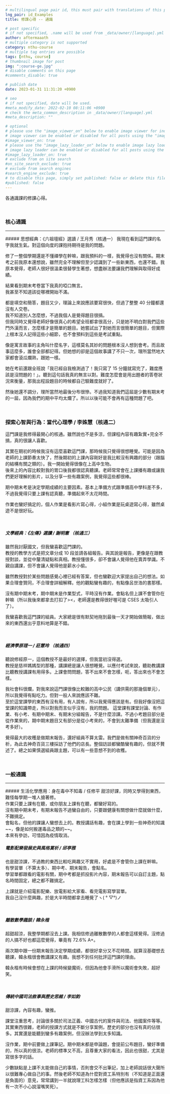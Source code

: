 ```yaml
---
# multilingual page pair id, this must pair with translations of this page. (This name must be unique)
lng_pair: id_Examples
title: 修課心得 -- 通識 

# post specific
# if not specified, .name will be used from _data/owner/[language].yml
author: aftermaaath
# multiple category is not supported
category: nthu-course 
# multiple tag entries are possible
tags: [nthu, course]
# thumbnail image for post
img: ":course-ge.jpg"
# disable comments on this page
#comments_disable: true

# publish date
date: 2023-01-31 11:31:20 +0900

# seo
# if not specified, date will be used.
#meta_modify_date: 2022-02-10 08:11:06 +0900
# check the meta_common_description in _data/owner/[language].yml
#meta_description: ""

# optional
# please use the "image_viewer_on" below to enable image viewer for individual pages or posts (_posts/ or [language]/_posts folders).
# image viewer can be enabled or disabled for all posts using the "image_viewer_posts: true" setting in _data/conf/main.yml.
#image_viewer_on: true
# please use the "image_lazy_loader_on" below to enable image lazy loader for individual pages or posts (_posts/ or [language]/_posts folders).
# image lazy loader can be enabled or disabled for all posts using the "image_lazy_loader_posts: true" setting in _data/conf/main.yml.
#image_lazy_loader_on: true
# exclude from on site search
#on_site_search_exclude: true
# exclude from search engines
#search_engine_exclude: true
# to disable this page, simply set published: false or delete this file
#published: false
---
```


<!-- outline-start -->

各通識課的修課心得。

<!-- outline-end -->

<br>

### 核心通識
<hr>
##### 思想經典：《六祖壇經》選讀 / 王月秀（核通一）
我現在看到這門課的名字我就生氣。對這個向度的課抱持期待是我的問題。

修了一整個學期還是不懂禪學在幹嘛，跟我預料的一樣，我覺得也沒有關係。期末考之前我原本還想說，雖然完全不理解但至少認識到了一些新東西，也還不錯。我原本覺得，老師人很好很溫柔很替學生著想，想盡辦法要讓我們理解與取得好成績。

結果看到期末考卷當下我真的啞口無言。<br>
我甚至不知道該從哪裡開始不滿。

都是填空和簡答，題目又少，理論上來說應該要寫很快，但過了整整 40 分鐘都還沒有人交卷。<br>
我不知道別人怎麼想，不過我個人是覺得題目很搞。<br>
但我同時又覺得老師好像很真心的希望全班都拿很高分，只是她不明白對我們這些門外漢而言，怎麼樣才是簡單的題目。她嘗試出了對她而言很簡單的題目，但實際上根本沒人記得這些小細節，也不會預料到這些是考試重點。

像是寓言故事的主角叫什麼名字，這樣莫名其妙的問題根本沒人想到會考。而且故事這麼多，誰會全部都記得。但她想的卻是這個故事講了不只一次，理所當然地大家都會滾瓜爛熟，跟她一樣。

她在考前還跟全班說「我已經自我檢測過了！我只寫了 15 分鐘就寫完了，難度應該是沒問題的！」。聽到這句話我真的無言以對。難度怎麼會是用出題者的答卷狀況來衡量，那我出程設題目的時候都自己驗難度就好了。

然後她還不調分，理所當然地最後分布很慘。不過我知道我們這屆是少數有期末考的一屆，因為我們的期中平均太爛了。所以以後可能不會再有這種問題了吧。

<br>

### 探索心智與行為：當代心理學 / 李姝慧（核通二）
這門課是我修得最開心的核通。雖然說也不是多涼，但課程內容有趣紮實+完全不搞，真的很讓人喜歡。

其實在期初的時候我沒有這麼喜歡這門課，那時候我只覺得很想睡覺。可能是因為老師的上課節奏太快了，然後期初的上課內容剛好是我比較沒有興趣的部分（跟腦的結構有關之類的）。我一開始覺得很像在上高中生物。<br>
後來上的內容比較對我的胃口後我都很認真聽課。老師常常會在上課播有趣或讓我們更好理解的影片，以及分享一些有趣案例，我覺得這些都很棒。

期中期末考是決定學期成績的主要因素。基本上準備方式跟準備高中學科差不多，不過我覺得只要上課有認真聽，準備起來不太花時間。

作業也蠻好搞定的，個人作業是看影片寫心得，小組作業是玩桌遊寫心得，雖然桌遊不是很好玩。

<br>

##### 文學經典：《左傳》選讀 / 謝明憲 （核通三）
雖然我討厭國文，但我蠻喜歡這門課的。<br>
教授的教學方式是把文章分成 10 段並請各組報告。與其說是報告，更像是在跟教授對談，並從中釐清疑點和真相。教授懂很多，卻不會讓人覺得他在賣弄學識。不親自講課，但不會讓人覺得他是薪水小偷。

雖然教授對於某些問題感覺心裡已經有答案，但也蠻歡迎大家提出自己的想法。如果合理會贊同，不合理會詳細解釋。他的觀點蠻有趣的，有點像呂世浩的書那樣。

沒有期中期末考，期中期末是作業型式，平時沒有作業。會點名但上課不會管你在幹嘛（所以我後來都拿去打扣了><，老師還是教得很好喔可是 CSES 太吸引人了）。

我蠻喜歡我這門課的組員。大家總是很有默契地拖到最後一天才開始做簡報，做出來的東西還出乎意料地算是不錯。

<br>

##### 經濟學原理一 / 莊慧玲 （核通四）
聽說修經原一，這個教授不是最好的選擇，但我當初沒得選。<br>
教授是慈祥媽媽型的那種，講課總是讓人很想睡覺。以應付考試來說，聽助教講課比聽教授講課有用得多。上課會問問題，答不出來不會怎樣，呃，答出來也不會怎樣。

我社會科很爛，對我來說這門課很像比較難的高中公民（講供需的那幾個單元），所以我覺得有點吃力。但對一般人來說應該不難。<br>
至於這堂課學的東西有沒有用，有人說有，所以我覺得應該是有。但我好像沒把這堂課的知識帶走，所以對我而言似乎沒有，我的問題。
這堂課有課堂討論、有作業、有小考、有期中期末、有期末分組報告，不是什麼涼課。不過小考題目部分是從作業來的，期中期末題目又有部分是從小考來的，不會到太難準備（但我還是沒考多好）。

覺得最大的收穫是做期末報告，還好組員不算太雷。我們是做有關神奇百貨的分析，為此去神奇百貨三樓採訪了他們的店長。整個訪談都蠻酷蠻有趣的，但就不贅述了。總之如果慎選組員跟主題，可以有一些意想不到的收穫。

<br>

### 一般通識
<hr>
##### 生活化學應用：身在毒中不知毒 / 任修平
甜涼好課，同時又學得到東西，難怪每學期一堆人搶著修。<br>
作業只要上課有在聽，或你朋友上課有在聽，都蠻好寫的。<br>
沒有期中期末考，有期末報告不過蠻自由的，只要跟健康有關想做什麼就做什麼，不難搞定。<br>
會點名，但他的課讓人蠻想去上的。教授講話有趣，會在課上學到一些神奇的知識~~，像是如何搬運毒品之類的~~。<br>
本來有參訪，可惜因為疫情取消。

<br>

##### 電影配樂發展史與風格賞析 / 邱亭雅
也是甜涼課，不過教的東西比較吃興趣又不實用，好處是不會管你上課在幹嘛。<br>
有學習單（不算太多）、期中考、期末報告，會點名。<br>
學習單都跟看的電影有關，期中考都是抓投影片內容，期末報告可以自訂主題，點名時間固定，總之都不難搞定。

上課就是介紹電影配樂、放電影給大家看、看完電影寫學習單。<br>
我自己沒什麼興趣，於是大半時間都拿去睡覺了ヽ( ° ▽°)ノ

<br>

##### 離散數學趣談 / 韓永楷
超甜超涼，我整學期都沒去上課。我相信修過離散數學的人都會這樣覺得。沒修過的人搞不好也都這麼覺得，畢竟有 72.6% A+。

兩次期中跟一份期末報告決定學期成績，都很好拿分又不花時間。就算沒基礎想去聽課，韓永楷很會教講課又有趣。我想不到任何批評這門課的理由。

韓永楷有時候會想在上課的時候變魔術，但因為他會手滑所以魔術會失敗，超好笑。

<br>

##### 傳統中國司法敘事與歷史思維 / 李如鈞
甜涼課，內容有趣，蠻推。

課堂注重思考，討論很多關於司法正義、中國古代的案件與司法、他國案件等等。其實東西很雜，老師的授課方式就是不斷分享案例，歷史的部分也沒有真的佔很多。其實還是能聽到蠻多有趣案例，但沒辦法學到太多知識。

沒作業，期中前要做上課筆記。期中期末都是申論題，會提前公布題目，蠻好準備的，所以真的很涼。老師的標準又不高，且尊重大家的看法，因此也很甜，尤其是寫很多字的話。

少數缺點是上課不太能做自己的事情，否則會交不出筆記，加上老師說話很大聲所以很難專心做自己的事。然後老師不知道為什麼對資工系特別有（不知道是正面還是負面的）意見，常常講到一半就說理工科怎樣怎樣（但他應該是指資工系因為他有一次不小心說溜嘴笑死）。
